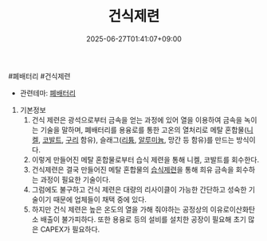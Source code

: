 ﻿---
title: "건식제련"
date: 2025-06-27T01:41:07+09:00
lastmod: 2025-06-27T01:41:07+09:00
type: docs
sidebar:
  open: true
weight: 3
---
<div style="display:none">
  <meta property="article:published_time" content="2025-06-26T16:41:07Z" />
  <meta property="article:modified_time" content="2025-06-26T16:41:07Z" />
</div>
#폐배터리 #건식제련

- 관련테마: [폐배터리](/industry-study/폐배터리/)

1. 기본정보
	1. 건식 제련은 광석으로부터 금속을 얻는 과정에 있어 열을 이용하여 금속을 녹이는 기술을 말하며, 폐배터리를 용융로를 통한 고온의 열처리로 메탈 혼합물([니켈](/industry-study/니켈/), [코발트](/industry-study/코발트/), [구리](/industry-study/2산업원자재-산업1비철금속-비철금속-귀금속구리/) 함유), 슬래그([리튬](/industry-study/2산업원자재-산업1비철금속-비철금속-귀금속리튬/), [알루미늄](/industry-study/2산업원자재-산업1비철금속-비철금속-귀금속알루미늄/), 망간 등 함유)를 만드는 방식이다. 
	2. 이렇게 만들어진 메탈 혼합물로부터 습식 제련을 통해 니켈, 코발트를 회수한다. 
	3. 건식제련은 결국 만들어진 메탈 혼합물의 [습식제련](/industry-study/습식제련/)을 통해 희유 금속을 회수하는 과정이 필요한 기술이다.
	4. 그럼에도 불구하고 건식 제련은 대량의 리사이클이 가능한 간단하고 성숙한 기술이기 때문에 업체들이 채택 중에 있다. 
	5. 하지만 건식 제련은 높은 온도의 열을 가해 줘야하는 공정상의 이유로이산화탄소 배출이 불가피하다. 또한 용융로 등의 설비를 설치한 공장이 필요해 초기 많은 CAPEX가 필요하다.
